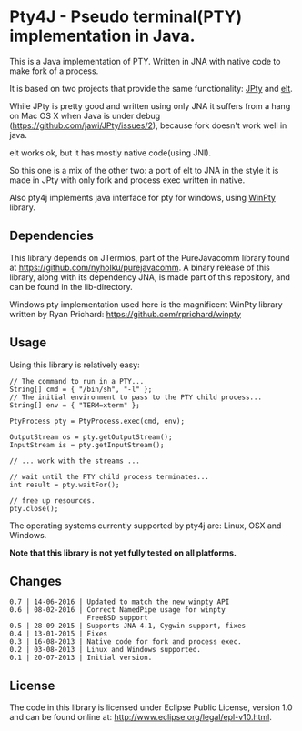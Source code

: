 # Pty4J - Pseudo terminal(PTY) implementation in Java.

This is a Java implementation of PTY. Written in JNA with native code to make fork of a process.

It is based on two projects that provide the same functionality: [JPty](https://github.com/jawi/JPty)
and [elt](https://code.google.com/p/elt/). 

While JPty is pretty good and written using only JNA it suffers from a 
hang on Mac OS X when Java is under debug (https://github.com/jawi/JPty/issues/2), because
fork doesn't work well in java.

elt works ok, but it has mostly native code(using JNI).

So this one is a mix of the other two: a port of elt to JNA in the style it is made in JPty with only
fork and process exec written in native.

Also pty4j implements java interface for pty for windows, using [WinPty](https://github.com/rprichard/winpty) library.

## Dependencies

This library depends on JTermios, part of the PureJavacomm library found at
<https://github.com/nyholku/purejavacomm>. A binary release of this library,
along with its dependency JNA, is made part of this repository, and can be 
found in the lib-directory.

Windows pty implementation used here is the magnificent WinPty library written by Ryan Prichard: https://github.com/rprichard/winpty

## Usage

Using this library is relatively easy:

    // The command to run in a PTY...
    String[] cmd = { "/bin/sh", "-l" };
    // The initial environment to pass to the PTY child process...
    String[] env = { "TERM=xterm" };

    PtyProcess pty = PtyProcess.exec(cmd, env);

    OutputStream os = pty.getOutputStream();
    InputStream is = pty.getInputStream();
    
    // ... work with the streams ...
    
    // wait until the PTY child process terminates...
    int result = pty.waitFor();
    
    // free up resources.
    pty.close();

The operating systems currently supported by pty4j are: Linux, OSX and
Windows.  

**Note that this library is not yet fully tested on all platforms.**

## Changes

    0.7 | 14-06-2016 | Updated to match the new winpty API
    0.6 | 08-02-2016 | Correct NamedPipe usage for winpty
                       FreeBSD support
    0.5 | 28-09-2015 | Supports JNA 4.1, Cygwin support, fixes
    0.4 | 13-01-2015 | Fixes
    0.3 | 16-08-2013 | Native code for fork and process exec.
    0.2 | 03-08-2013 | Linux and Windows supported.
    0.1 | 20-07-2013 | Initial version.

## License

The code in this library is licensed under Eclipse Public License, version 
1.0 and can be found online at: <http://www.eclipse.org/legal/epl-v10.html>.

